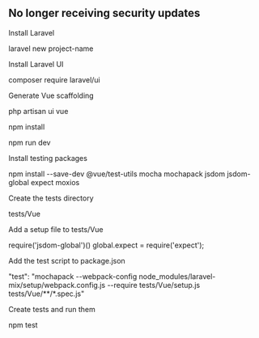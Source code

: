## No longer receiving security updates

Install Laravel

laravel new project-name

Install Laravel UI

composer require laravel/ui

Generate Vue scaffolding

php artisan ui vue

npm install

npm run dev

Install testing packages

npm install --save-dev @vue/test-utils mocha mochapack jsdom jsdom-global expect moxios

Create the tests directory

tests/Vue

Add a setup file to tests/Vue

require('jsdom-global')()
global.expect = require('expect');

Add the test script to package.json

"test": "mochapack --webpack-config node_modules/laravel-mix/setup/webpack.config.js --require tests/Vue/setup.js tests/Vue/**/*.spec.js"

Create tests and run them

npm test
